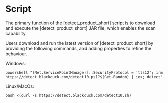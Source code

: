 # Script

The primary function of the [detect_product_short] script is to download and execute the [detect_product_short] JAR file, which enables the scan capability.

Users download and run the latest version of [detect_product_short] by providing the following commands, and adding properties to refine the behaviour.

Windows:
````
powershell "[Net.ServicePointManager]::SecurityProtocol = 'tls12'; irm https://detect.blackduck.com/detect10.ps1?$(Get-Random) | iex; detect"
````

Linux/MacOs:
````
bash <(curl -s https://detect.blackduck.com/detect10.sh)
````
